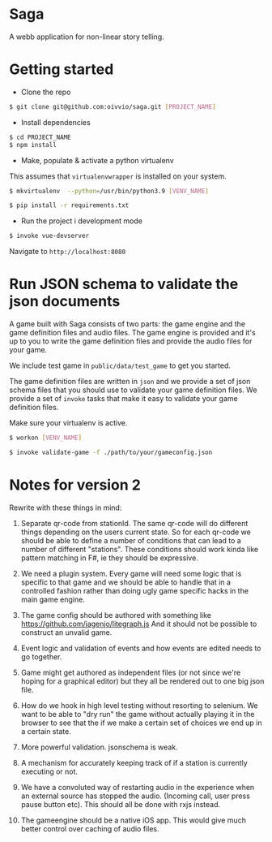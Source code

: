 # Saga


A webb application for non-linear story telling.

# Getting started

- Clone the repo

```bash
$ git clone git@github.com:oivvio/saga.git [PROJECT_NAME]
```

- Install dependencies

```bash
$ cd PROJECT_NAME
$ npm install


```

- Make, populate & activate a python virtualenv

This assumes that `virtualenvwrapper` is installed on your system.

```bash
$ mkvirtualenv  --python=/usr/bin/python3.9 [VENV_NAME]

$ pip install -r requirements.txt
```

- Run the project i development mode

```bash
$ invoke vue-devserver
```

Navigate to `http://localhost:8080`

# Run JSON schema to validate the json documents

A game built with Saga consists of two parts: the game engine and the game
definition files and audio files. The game engine is provided and it's up to you
to write the game definition files and provide the audio files for your game.

We include test game in `public/data/test_game` to get you started.

The game definition files are written in `json` and we provide a set of json
schema files that you should use to validate your game definition files. We
provide a set of `invoke` tasks that make it easy to validate your game
definition files.

Make sure your virtualenv is active.

```bash
$ workon [VENV_NAME]
```

```bash
$ invoke validate-game -f ./path/to/your/gameconfig.json
```

# Notes for version 2

Rewrite with these things in mind:

1. Separate qr-code from stationId. The same qr-code will do different things
   depending on the users current state. So for each qr-code we should be able to
   define a number of conditions that can lead to a number of different "stations".
   These conditions should work kinda like pattern matching in F#, ie they should be expressive.
2. We need a plugin system. Every game will need some logic that is specific to
   that game and we should be able to handle that in a controlled fashion rather
   than doing ugly game specific hacks in the main game engine.

3. The game config should be authored with something like
   https://github.com/jagenjo/litegraph.js And it should not be possible to
   construct an unvalid game.

4. Event logic and validation of events and how events are edited needs to go together.

5. Game might get authored as independent files (or not since we're hoping for a
   graphical editor) but they all be rendered out to one big json file.

6. How do we hook in high level testing without resorting to selenium. We want
   to be able to "dry run" the game without actually playing it in the browser
   to see that the if we make a certain set of choices we end up in a certain
   state.

7. More powerful validation. jsonschema is weak.

8. A mechanism for accurately keeping track of if a station is currently executing or not.

9. We have a convoluted way of restarting audio in the experience when an
   external source has stopped the audio. (Incoming call, user press pause
   button etc). This should all be done with rxjs instead.

10. The gameengine should be a native iOS app. This would give much better control over caching of audio files.
